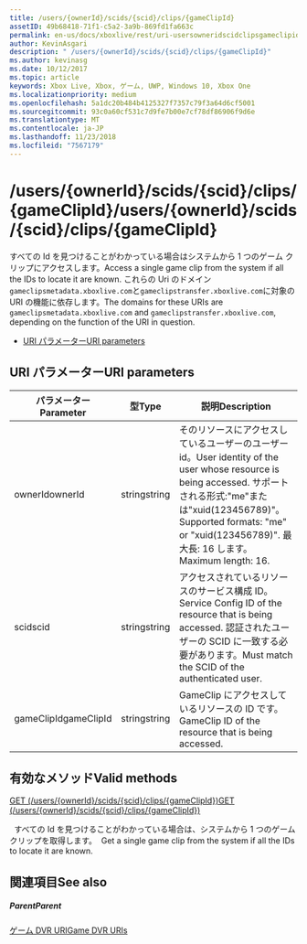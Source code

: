 ```yaml
---
title: /users/{ownerId}/scids/{scid}/clips/{gameClipId}
assetID: 49b68418-71f1-c5a2-3a9b-869fd1fa663c
permalink: en-us/docs/xboxlive/rest/uri-usersowneridscidclipsgameclipid.html
author: KevinAsgari
description: " /users/{ownerId}/scids/{scid}/clips/{gameClipId}"
ms.author: kevinasg
ms.date: 10/12/2017
ms.topic: article
keywords: Xbox Live, Xbox, ゲーム, UWP, Windows 10, Xbox One
ms.localizationpriority: medium
ms.openlocfilehash: 5a1dc20b484b4125327f7357c79f3a64d6cf5001
ms.sourcegitcommit: 93c0a60cf531c7d9fe7b00e7cf78df86906f9d6e
ms.translationtype: MT
ms.contentlocale: ja-JP
ms.lasthandoff: 11/23/2018
ms.locfileid: "7567179"
---
```

# <a name="usersowneridscidsscidclipsgameclipid"></a><span data-ttu-id="ae283-104">/users/{ownerId}/scids/{scid}/clips/{gameClipId}</span><span class="sxs-lookup"><span data-stu-id="ae283-104">/users/{ownerId}/scids/{scid}/clips/{gameClipId}</span></span>
<span data-ttu-id="ae283-105">すべての Id を見つけることがわかっている場合はシステムから 1 つのゲーム クリップにアクセスします。</span><span class="sxs-lookup"><span data-stu-id="ae283-105">Access a single game clip from the system if all the IDs to locate it are known.</span></span> <span data-ttu-id="ae283-106">これらの Uri のドメイン`gameclipsmetadata.xboxlive.com`と`gameclipstransfer.xboxlive.com`に対象の URI の機能に依存します。</span><span class="sxs-lookup"><span data-stu-id="ae283-106">The domains for these URIs are `gameclipsmetadata.xboxlive.com` and `gameclipstransfer.xboxlive.com`, depending on the function of the URI in question.</span></span>
 
  * [<span data-ttu-id="ae283-107">URI パラメーター</span><span class="sxs-lookup"><span data-stu-id="ae283-107">URI parameters</span></span>](#ID4EX)
 
<a id="ID4EX"></a>

 
## <a name="uri-parameters"></a><span data-ttu-id="ae283-108">URI パラメーター</span><span class="sxs-lookup"><span data-stu-id="ae283-108">URI parameters</span></span>
 
| <span data-ttu-id="ae283-109">パラメーター</span><span class="sxs-lookup"><span data-stu-id="ae283-109">Parameter</span></span>| <span data-ttu-id="ae283-110">型</span><span class="sxs-lookup"><span data-stu-id="ae283-110">Type</span></span>| <span data-ttu-id="ae283-111">説明</span><span class="sxs-lookup"><span data-stu-id="ae283-111">Description</span></span>| 
| --- | --- | --- | 
| <span data-ttu-id="ae283-112">ownerId</span><span class="sxs-lookup"><span data-stu-id="ae283-112">ownerId</span></span>| <span data-ttu-id="ae283-113">string</span><span class="sxs-lookup"><span data-stu-id="ae283-113">string</span></span>| <span data-ttu-id="ae283-114">そのリソースにアクセスしているユーザーのユーザー id。</span><span class="sxs-lookup"><span data-stu-id="ae283-114">User identity of the user whose resource is being accessed.</span></span> <span data-ttu-id="ae283-115">サポートされる形式:"me"または"xuid(123456789)"。</span><span class="sxs-lookup"><span data-stu-id="ae283-115">Supported formats: "me" or "xuid(123456789)".</span></span> <span data-ttu-id="ae283-116">最大長: 16 します。</span><span class="sxs-lookup"><span data-stu-id="ae283-116">Maximum length: 16.</span></span>| 
| <span data-ttu-id="ae283-117">scid</span><span class="sxs-lookup"><span data-stu-id="ae283-117">scid</span></span>| <span data-ttu-id="ae283-118">string</span><span class="sxs-lookup"><span data-stu-id="ae283-118">string</span></span>| <span data-ttu-id="ae283-119">アクセスされているリソースのサービス構成 ID。</span><span class="sxs-lookup"><span data-stu-id="ae283-119">Service Config ID of the resource that is being accessed.</span></span> <span data-ttu-id="ae283-120">認証されたユーザーの SCID に一致する必要があります。</span><span class="sxs-lookup"><span data-stu-id="ae283-120">Must match the SCID of the authenticated user.</span></span>| 
| <span data-ttu-id="ae283-121">gameClipId</span><span class="sxs-lookup"><span data-stu-id="ae283-121">gameClipId</span></span>| <span data-ttu-id="ae283-122">string</span><span class="sxs-lookup"><span data-stu-id="ae283-122">string</span></span>| <span data-ttu-id="ae283-123">GameClip にアクセスしているリソースの ID です。</span><span class="sxs-lookup"><span data-stu-id="ae283-123">GameClip ID of the resource that is being accessed.</span></span>| 
  
<a id="ID4EFC"></a>

 
## <a name="valid-methods"></a><span data-ttu-id="ae283-124">有効なメソッド</span><span class="sxs-lookup"><span data-stu-id="ae283-124">Valid methods</span></span>

[<span data-ttu-id="ae283-125">GET (/users/{ownerId}/scids/{scid}/clips/{gameClipId})</span><span class="sxs-lookup"><span data-stu-id="ae283-125">GET (/users/{ownerId}/scids/{scid}/clips/{gameClipId})</span></span>](uri-usersowneridscidclipsgameclipidget.md)

<span data-ttu-id="ae283-126">&nbsp;&nbsp;すべての Id を見つけることがわかっている場合は、システムから 1 つのゲーム クリップを取得します。</span><span class="sxs-lookup"><span data-stu-id="ae283-126">&nbsp;&nbsp;Get a single game clip from the system if all the IDs to locate it are known.</span></span>
 
<a id="ID4EPC"></a>

 
## <a name="see-also"></a><span data-ttu-id="ae283-127">関連項目</span><span class="sxs-lookup"><span data-stu-id="ae283-127">See also</span></span>
 
<a id="ID4ERC"></a>

 
##### <a name="parent"></a><span data-ttu-id="ae283-128">Parent</span><span class="sxs-lookup"><span data-stu-id="ae283-128">Parent</span></span> 

[<span data-ttu-id="ae283-129">ゲーム DVR URI</span><span class="sxs-lookup"><span data-stu-id="ae283-129">Game DVR URIs</span></span>](atoc-reference-dvr.md)

   
